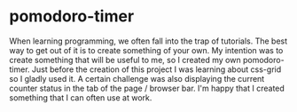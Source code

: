 # pomodoro-timer

When learning programming, we often fall into the trap of tutorials. The best way to get out of it is to create something of your own. My intention was to create something that will be useful to me, so I created my own pomodoro-timer. Just before the creation of this project I was learning about css-grid so I gladly used it. A certain challenge was also displaying the current counter status in the tab of the page / browser bar. I'm happy that I created something that I can often use at work.
